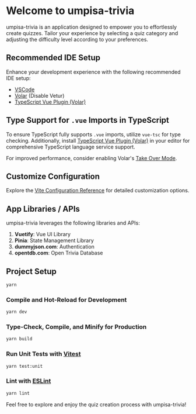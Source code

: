 # Welcome to umpisa-trivia

umpisa-trivia is an application designed to empower you to effortlessly create quizzes. Tailor your experience by selecting a quiz category and adjusting the difficulty level according to your preferences.

## Recommended IDE Setup

Enhance your development experience with the following recommended IDE setup:

- [VSCode](https://code.visualstudio.com/)
- [Volar](https://marketplace.visualstudio.com/items?itemName=Vue.volar) (Disable Vetur)
- [TypeScript Vue Plugin (Volar)](https://marketplace.visualstudio.com/items?itemName=Vue.vscode-typescript-vue-plugin)

## Type Support for `.vue` Imports in TypeScript

To ensure TypeScript fully supports `.vue` imports, utilize `vue-tsc` for type checking. Additionally, install [TypeScript Vue Plugin (Volar)](https://marketplace.visualstudio.com/items?itemName=Vue.vscode-typescript-vue-plugin) in your editor for comprehensive TypeScript language service support.

For improved performance, consider enabling Volar's [Take Over Mode](https://github.com/johnsoncodehk/volar/discussions/471#discussioncomment-1361669).

## Customize Configuration

Explore the [Vite Configuration Reference](https://vitejs.dev/config/) for detailed customization options.

## App Libraries / APIs

umpisa-trivia leverages the following libraries and APIs:

1. **Vuetify**: Vue UI Library
2. **Pinia**: State Management Library
3. **dummyjson.com**: Authentication
4. **opentdb.com**: Open Trivia Database

## Project Setup

```sh
yarn
```

### Compile and Hot-Reload for Development

```sh
yarn dev
```

### Type-Check, Compile, and Minify for Production

```sh
yarn build
```

### Run Unit Tests with [Vitest](https://vitest.dev/)

```sh
yarn test:unit
```

### Lint with [ESLint](https://eslint.org/)

```sh
yarn lint
```

Feel free to explore and enjoy the quiz creation process with umpisa-trivia!

